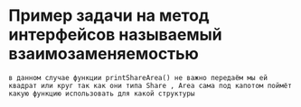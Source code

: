 # Пример задачи на метод интерфейсов называемый взаимозаменяемостью
```
в данном случае функции printShareArea() не важно передаём мы ей квадрат или круг так как они типа Share , Area сама под капотом поймёт какую функцию использовать для какой структуры

```
